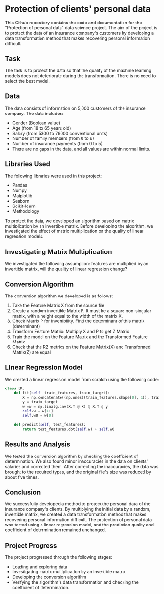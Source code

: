 # Protection of clients' personal data

This Github repository contains the code and documentation for the "Protection of personal data" data science project. The aim of the project is to protect the data of an insurance company's customers by developing a data transformation method that makes recovering personal information difficult.

## Task
The task is to protect the data so that the quality of the machine learning models does not deteriorate during the transformation. There is no need to select the best model.

## Data
The data consists of information on 5,000 customers of the insurance company. The data includes:

- Gender (Boolean value)
- Age (from 18 to 65 years old)
- Salary (from 5300 to 79000 conventional units)
- Number of family members (from 0 to 6)
- Number of insurance payments (from 0 to 5)
- There are no gaps in the data, and all values are within normal limits.

## Libraries Used
The following libraries were used in this project:

- Pandas
- Numpy
- Matplotlib
- Seaborn
- Scikit-learn
- Methodology

To protect the data, we developed an algorithm based on matrix multiplication by an invertible matrix. Before developing the algorithm, we investigated the effect of matrix multiplication on the quality of linear regression models.

## Investigating Matrix Multiplication
We investigated the following assumption: features are multiplied by an invertible matrix, will the quality of linear regression change?

## Conversion Algorithm
The conversion algorithm we developed is as follows:

1. Take the Feature Matrix X from the source file
2. Create a random invertible Matrix P. It must be a square non-singular matrix, with a height equal to the width of the matrix X.
3. Check Matrix P for invertibility. Find the determinant of this matrix (determinant)
4. Transform Feature Matrix: Multiply X and P to get Z Matrix
5. Train the model on the Feature Matrix and the Transformed Feature Matrix
6. Check that the R2 metrics on the Feature Matrix(X) and Transformed Matrix(Z) are equal

## Linear Regression Model
We created a linear regression model from scratch using the following code:

```python
class LR:
    def fit(self, train_features, train_target):
        X = np.concatenate((np.ones((train_features.shape[0], 1)), train_features), axis=1)
        y = train_target
        w =w = np.linalg.inv(X.T @ X) @ X.T @ y
        self.w = w[1:]
        self.w0 = w[0]

    def predict(self, test_features):
        return test_features.dot(self.w) + self.w0
```

## Results and Analysis
We tested the conversion algorithm by checking the coefficient of determination. We also found minor inaccuracies in the data on clients' salaries and corrected them. After correcting the inaccuracies, the data was brought to the required types, and the original file's size was reduced by about five times.

## Conclusion
We successfully developed a method to protect the personal data of the insurance company's clients. By multiplying the initial data by a random, invertible matrix, we created a data transformation method that makes recovering personal information difficult. The protection of personal data was tested using a linear regression model, and the prediction quality and coefficient of determination remained unchanged.

## Project Progress
The project progressed through the following stages:

- Loading and exploring data
- Investigating matrix multiplication by an invertible matrix
- Developing the conversion algorithm
- Verifying the algorithm's data transformation and checking the coefficient of determination.
